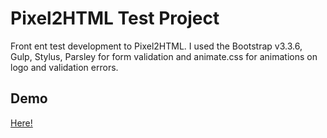 # Pixel2HTML Test Project

Front ent test development to Pixel2HTML. I used the Bootstrap v3.3.6, Gulp, Stylus, Parsley for form validation and animate.css for animations on logo and validation errors.


## Demo

[Here!](http://williancima.github.io/frontend-test-pixel2html/public)